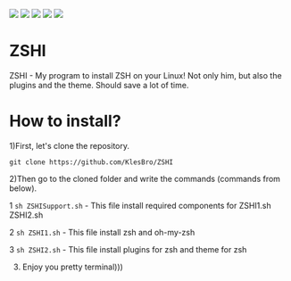 ![](https://img.shields.io/github/downloads/KlesBro/ZSHI/total) ![](https://img.shields.io/github/languages/code-size/KlesBro/ZSHI) ![](https://img.shields.io/github/v/release/KlesBro/ZSHI) ![](https://img.shields.io/github/last-commit/KlesBro/ZSHI) ![](https://img.shields.io/github/discussions/KlesBro/ZSHI)
# ZSHI
ZSHI - My program to install ZSH on your Linux! Not only him, but also the plugins and the theme. Should save a lot of time. 
# How to install?
1)First, let's clone the repository.

`git clone https://github.com/KlesBro/ZSHI`

2)Then go to the cloned folder and write the commands (commands from below).

1 `sh ZSHISupport.sh` - This file install required components for ZSHI1.sh ZSHI2.sh

2 `sh ZSHI1.sh` - This file install zsh and oh-my-zsh

3 `sh ZSHI2.sh` - This file install plugins for zsh and theme for zsh

3) Enjoy you pretty terminal)))
